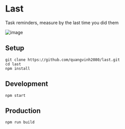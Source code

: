 # Last

Task reminders, measure by the last time you did them

![image](https://user-images.githubusercontent.com/9901814/224982210-1571f843-67fa-415d-97d4-9a93523662d2.png)


## Setup

```
git clone https://github.com/quangvinh2080/last.git
cd last
npm install
```

## Development

```
npm start
```

## Production

```
npm run build
```
